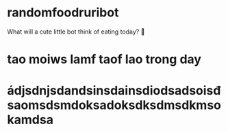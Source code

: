# randomfoodruribot
What will a cute little bot think of eating today? 🥺
# tao moiws lamf taof lao trong day
# ádjsdnjsdandsinsdainsdiodsadsoisđsaomsdsmdoksadoksdksdmsdkmsokamdsa